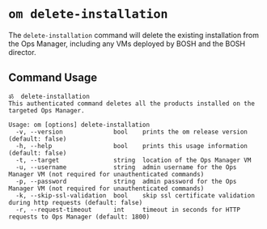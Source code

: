 # `om delete-installation`

The `delete-installation` command will delete the existing installation from the Ops Manager, including any VMs deployed by BOSH and the BOSH director.

## Command Usage
```
ॐ  delete-installation
This authenticated command deletes all the products installed on the targeted Ops Manager.

Usage: om [options] delete-installation
  -v, --version              bool    prints the om release version (default: false)
  -h, --help                 bool    prints this usage information (default: false)
  -t, --target               string  location of the Ops Manager VM
  -u, --username             string  admin username for the Ops Manager VM (not required for unauthenticated commands)
  -p, --password             string  admin password for the Ops Manager VM (not required for unauthenticated commands)
  -k, --skip-ssl-validation  bool    skip ssl certificate validation during http requests (default: false)
  -r, --request-timeout      int     timeout in seconds for HTTP requests to Ops Manager (default: 1800)
```
